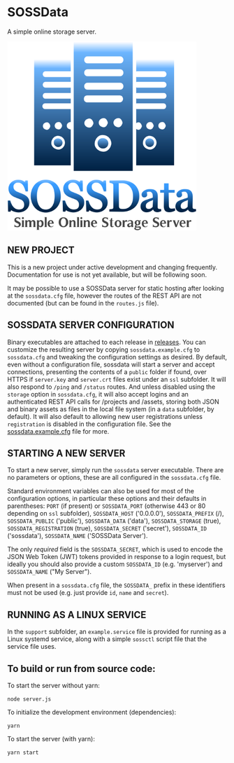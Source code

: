 # SOSSData
A simple online storage server.

<img src="public/assets/logo.png" alt="SOSSData Server Logo" style="zoom:75%;" />

## NEW PROJECT
This is a new project under active development and changing frequently. Documentation for use is not yet available, but will be following soon.

It may be possible to use a SOSSData server for static hosting after looking at the `sossdata.cfg` file, however the routes of the REST API are not documented (but can be found in the `routes.js` file).

## SOSSDATA SERVER CONFIGURATION

Binary executables are attached to each release in [releases](https://github.com/appurist/sossdata/releases). You can customize the resulting server by copying `sossdata.example.cfg` to `sossdata.cfg` and tweaking the configuration settings as desired. By default, even without a configuration file, sossdata will start a server and accept connections, presenting the contents of a `public` folder if found, over HTTPS if `server.key` and `server.crt` files exist under an `ssl` subfolder. It will also respond to `/ping` and `/status` routes. And unless disabled using the `storage` option in `sossdata.cfg`, it will also accept logins and an authenticated REST API calls for /projects and /assets, storing both JSON and binary assets as files in the local file system (in a `data` subfolder, by default). It will also default to allowing new user registrations unless `registration` is disabled in the configuration file. See the [sossdata.example.cfg](https://github.com/appurist/sossdata/blob/master/sossdata.example.cfg) file for more.

## STARTING A NEW SERVER

To start a new server, simply run the `sossdata` server executable. There are no parameters or options, these are all configured in the `sossdata.cfg` file.

Standard environment variables can also be used for most of the configuration options, in particular these options and their defaults in parentheses: `PORT` (if present) or `SOSSDATA_PORT` (otherwise 443 or 80 depending on `ssl` subfolder), `SOSSDATA_HOST` ('0.0.0.0'), `SOSSDATA_PREFIX` (/), `SOSSDATA_PUBLIC` ('public'), `SOSSDATA_DATA` ('data'), `SOSSDATA_STORAGE` (true), `SOSSDATA_REGISTRATION` (true), `SOSSDATA_SECRET` ('secret'), `SOSSDATA_ID` ('sossdata'), `SOSSDATA_NAME` ('SOSSData Server').

The only *required* field is the `SOSSDATA_SECRET`, which is used to encode the JSON Web Token (JWT) tokens provided in response to a login request, but ideally you should also provide a custom `SOSSDATA_ID` (e.g. 'myserver') and `SOSSDATA_NAME` ("My Server").

When present in a `sossdata.cfg` file, the `SOSSDATA_` prefix in these identifiers must not be used (e.g. just provide `id`, `name` and `secret`).

## RUNNING AS A LINUX SERVICE

In the `support` subfolder, an `example.service` file is provided for running as a Linux systemd service, along with a simple `sossctl` script file that the service file uses.

## To build or run from source code:

To start the server without yarn:
```
node server.js
```

To initialize the development environment (dependencies):
```
yarn
```
To start the server (with yarn):
```
yarn start
```
